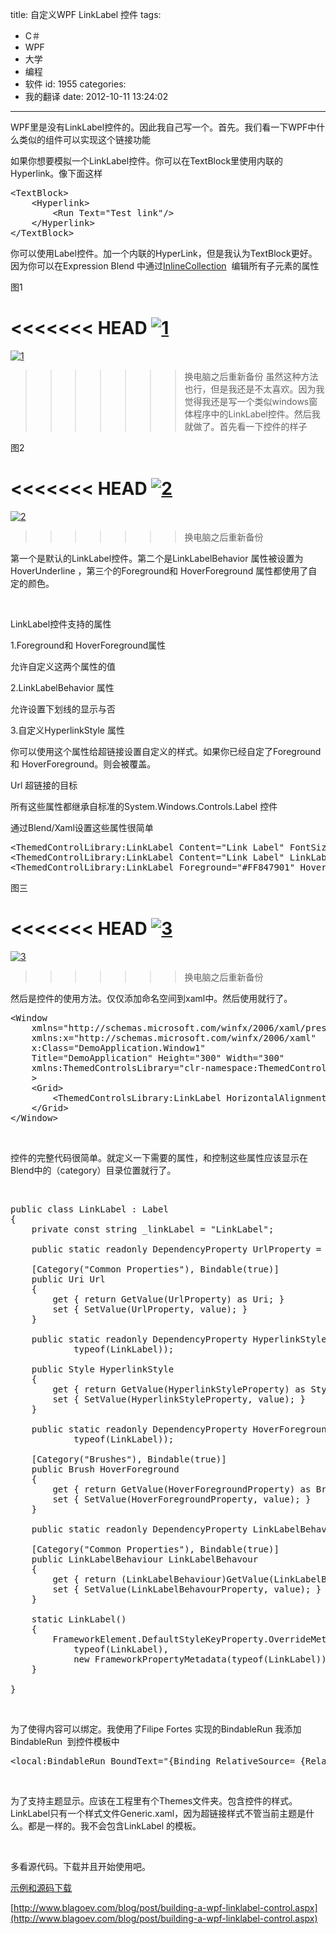 title: 自定义WPF LinkLabel 控件
tags:
  - C＃
  - WPF
  - 大学
  - 编程
  - 软件
id: 1955
categories:
  - 我的翻译
date: 2012-10-11 13:24:02
---

WPF里是没有LinkLabel控件的。因此我自己写一个。首先。我们看一下WPF中什么类似的组件可以实现这个链接功能

如果你想要模拟一个LinkLabel控件。你可以在TextBlock里使用内联的Hyperlink。像下面这样
<pre class="lang:default decode:true">&lt;TextBlock&gt;
    &lt;Hyperlink&gt;
        &lt;Run Text="Test link"/&gt;
    &lt;/Hyperlink&gt;
&lt;/TextBlock&gt;</pre>
你可以使用Label控件。加一个内联的HyperLink，但是我认为TextBlock更好。因为你可以在Expression Blend 中通过[InlineCollection](http://msdn2.microsoft.com/en-us/library/system.windows.documents.inlinecollection.aspx "InlineCollection")  编辑所有子元素的属性

图1

<<<<<<< HEAD
[![]({{BASE_PATH}}/images/2fbf37d3f59121424e1f68d6ac6e2a461f8e1ab9.png "1")](http://leaverimage.b0.upaiyun.com/27987_o.png)
=======
[![](/images/2fbf37d3f59121424e1f68d6ac6e2a461f8e1ab9.png "1")](http://leaverimage.b0.upaiyun.com/27987_o.png)
>>>>>>> 换电脑之后重新备份
虽然这种方法也行，但是我还是不太喜欢。因为我觉得我还是写一个类似windows窗体程序中的LinkLabel控件。然后我就做了。首先看一下控件的样子

图2

<<<<<<< HEAD
[![]({{BASE_PATH}}/images/b4438242681c5adebadef5aff0f7f2145be09a43.gif "2")](http://leaverimage.b0.upaiyun.com/27988_o.gif)
=======
[![](/images/b4438242681c5adebadef5aff0f7f2145be09a43.gif "2")](http://leaverimage.b0.upaiyun.com/27988_o.gif)
>>>>>>> 换电脑之后重新备份

第一个是默认的LinkLabel控件。第二个是LinkLabelBehavior 属性被设置为HoverUnderline ，第三个的Foreground和 HoverForeground 属性都使用了自定的颜色。

&nbsp;

LinkLabel控件支持的属性

1.Foreground和 HoverForeground属性

允许自定义这两个属性的值

2.LinkLabelBehavior 属性

允许设置下划线的显示与否

3.自定义HyperlinkStyle 属性

你可以使用这个属性给超链接设置自定义的样式。如果你已经自定了Foreground和 HoverForeground。则会被覆盖。

Url 超链接的目标

所有这些属性都继承自标准的System.Windows.Controls.Label 控件

通过Blend/Xaml设置这些属性很简单
<pre class="lang:default decode:true">&lt;ThemedControlLibrary:LinkLabel Content="Link Label" FontSize="22"/&gt;
&lt;ThemedControlLibrary:LinkLabel Content="Link Label" LinkLabelBehavour="HoverUnderline" /&gt;
&lt;ThemedControlLibrary:LinkLabel Foreground="#FF847901" HoverForeground="#FF06C8F2" Content="Link Label" LinkLabelBehavour="NeverUnderline"/&gt;</pre>
图三

<<<<<<< HEAD
[![]({{BASE_PATH}}/images/a3a5126a4aba4698c3916d5a9e92f4daa7d77b97.png "3")](http://leaverimage.b0.upaiyun.com/27989_o.png)
=======
[![](/images/a3a5126a4aba4698c3916d5a9e92f4daa7d77b97.png "3")](http://leaverimage.b0.upaiyun.com/27989_o.png)
>>>>>>> 换电脑之后重新备份

然后是控件的使用方法。仅仅添加命名空间到xaml中。然后使用就行了。
<pre class="lang:default decode:true">&lt;Window
    xmlns="http://schemas.microsoft.com/winfx/2006/xaml/presentation"
    xmlns:x="http://schemas.microsoft.com/winfx/2006/xaml"
    x:Class="DemoApplication.Window1"
    Title="DemoApplication" Height="300" Width="300"
    xmlns:ThemedControlsLibrary="clr-namespace:ThemedControlsLibrary;assembly=ThemedControlsLibrary"
    &gt;
    &lt;Grid&gt;
        &lt;ThemedControlsLibrary:LinkLabel HorizontalAlignment="Left" VerticalAlignment="Top" Content="LinkLabel"/&gt;
    &lt;/Grid&gt;
&lt;/Window&gt;</pre>
&nbsp;

控件的完整代码很简单。就定义一下需要的属性，和控制这些属性应该显示在Blend中的（category）目录位置就行了。

&nbsp;
<pre class="lang:default decode:true">public class LinkLabel : Label
{
    private const string _linkLabel = "LinkLabel";

    public static readonly DependencyProperty UrlProperty = DependencyProperty.Register("Url", typeof(Uri), typeof(LinkLabel));

    [Category("Common Properties"), Bindable(true)]
    public Uri Url
    {
        get { return GetValue(UrlProperty) as Uri; }
        set { SetValue(UrlProperty, value); }
    }

    public static readonly DependencyProperty HyperlinkStyleProperty = DependencyProperty.Register("HyperlinkStyle", typeof(Style),
            typeof(LinkLabel));

    public Style HyperlinkStyle
    {
        get { return GetValue(HyperlinkStyleProperty) as Style; }
        set { SetValue(HyperlinkStyleProperty, value); }
    }

    public static readonly DependencyProperty HoverForegroundProperty = DependencyProperty.Register("HoverForeground", typeof(Brush),
            typeof(LinkLabel));

    [Category("Brushes"), Bindable(true)]
    public Brush HoverForeground
    {
        get { return GetValue(HoverForegroundProperty) as Brush; }
        set { SetValue(HoverForegroundProperty, value); }
    }

    public static readonly DependencyProperty LinkLabelBehavourProperty = DependencyProperty.Register("LinkLabelBehavour",            typeof(LinkLabelBehaviour),     typeof(LinkLabel));

    [Category("Common Properties"), Bindable(true)]
    public LinkLabelBehaviour LinkLabelBehavour
    {
        get { return (LinkLabelBehaviour)GetValue(LinkLabelBehavourProperty); }
        set { SetValue(LinkLabelBehavourProperty, value); }
    }

    static LinkLabel()
    {
        FrameworkElement.DefaultStyleKeyProperty.OverrideMetadata(
            typeof(LinkLabel),
            new FrameworkPropertyMetadata(typeof(LinkLabel)));
    }

}</pre>
&nbsp;

为了使得内容可以绑定。我使用了Filipe Fortes 实现的BindableRun 我添加BindableRun  到控件模板中
<pre class="lang:default decode:true">&lt;local:BindableRun BoundText="{Binding RelativeSource= {RelativeSource TemplatedParent}, Path=Content}"/&gt;</pre>
&nbsp;

为了支持主题显示。应该在工程里有个Themes文件夹。包含控件的样式。LinkLabel只有一个样式文件Generic.xaml，因为超链接样式不管当前主题是什么。都是一样的。我不会包含LinkLabel 的模板。

&nbsp;

多看源代码。下载并且开始使用吧。

[示例和源码下载](http://pan.baidu.com/share/link?shareid=80913&amp;uk=1493685990)

[http://www.blagoev.com/blog/post/building-a-wpf-linklabel-control.aspx](http://www.blagoev.com/blog/post/building-a-wpf-linklabel-control.aspx)